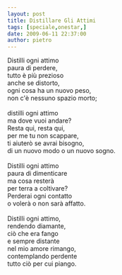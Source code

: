 ```yaml
---
layout: post
title: Distillare Gli Attimi
tags: [speciale,onestar,]
date: 2009-06-11 22:37:00
author: pietro
---
```

Distilli ogni attimo<br/>paura di perdere,<br/>tutto è più prezioso<br/>anche se distorto,<br/>ogni cosa ha un nuovo peso,<br/>non c'è nessuno spazio morto;<br/><br/>distilli ogni attimo<br/>ma dove vuoi andare?<br/>Resta qui, resta qui,<br/>per me tu non scappare,<br/>ti aiuterò se avrai bisogno,<br/>di un nuovo modo o un nuovo sogno.<br/><br/>Distilli ogni attimo<br/>paura di dimenticare<br/>ma cosa resterà<br/>per terra a coltivare?<br/>Perderai ogni contatto<br/>o volerà o non sarà affatto.<br/><br/>Distilli ogni attimo,<br/>rendendo diamante,<br/>ciò che era fango<br/>e sempre distante<br/>nel mio amore rimango,<br/>contemplando perdente<br/>tutto ciò per cui piango.
